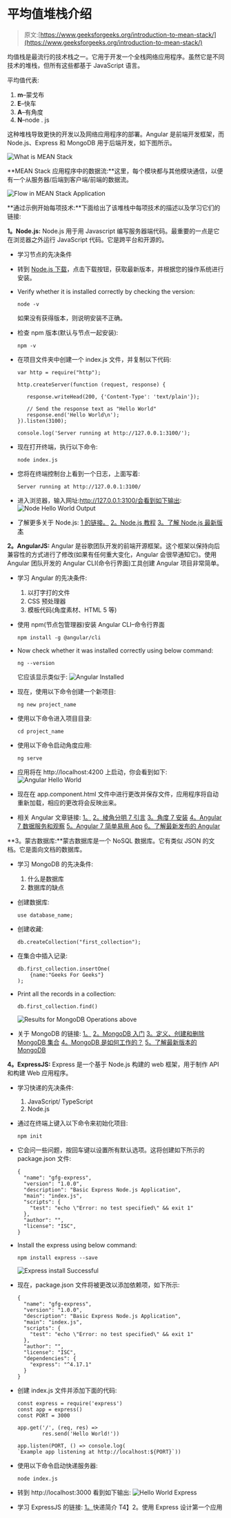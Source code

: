 # 平均值堆栈介绍

> 原文:[https://www.geeksforgeeks.org/introduction-to-mean-stack/](https://www.geeksforgeeks.org/introduction-to-mean-stack/)

均值栈是最流行的技术栈之一。它用于开发一个全栈网络应用程序。虽然它是不同技术的堆栈，但所有这些都基于 JavaScript 语言。

平均值代表:

1.  **m**–蒙戈布
2.  **E**–快车
3.  **A**–有角度
4.  **N**–node . js

这种堆栈导致更快的开发以及网络应用程序的部署。Angular 是前端开发框架，而 Node.js、Express 和 MongoDB 用于后端开发，如下图所示。

![What is MEAN Stack](img/c1f5fc42c155fbccd615fa0c474fd447.png)

**MEAN Stack 应用程序中的数据流:**这里，每个模块都与其他模块通信，以便有一个从服务器/后端到客户端/前端的数据流。

![Flow in MEAN Stack Application](img/03ade2f8314762f17a5e416120c24853.png)

**通过示例开始每项技术:**下面给出了该堆栈中每项技术的描述以及学习它们的链接:

**1。Node.js:** Node.js 用于用 Javascript 编写服务器端代码。最重要的一点是它在浏览器之外运行 JavaScript 代码。它是跨平台和开源的。

*   学习节点的先决条件
*   转到 [Node.js 下载](https://nodejs.org/en/download/)，点击下载按钮，获取最新版本，并根据您的操作系统进行安装。
*   Verify whether it is installed correctly by checking the version:

    ```
    node -v
    ```

    如果没有获得版本，则说明安装不正确。

*   检查 npm 版本(默认与节点一起安装):

    ```
    npm -v
    ```

*   在项目文件夹中创建一个 index.js 文件，并复制以下代码:

    ```
    var http = require("http");

    http.createServer(function (request, response) {

       response.writeHead(200, {'Content-Type': 'text/plain'});

       // Send the response text as "Hello World"
       response.end('Hello World\n');
    }).listen(3100);

    console.log('Server running at http://127.0.0.1:3100/');
    ```

*   现在打开终端，执行以下命令:

    ```
    node index.js
    ```

*   您将在终端控制台上看到一个日志，上面写着:

    ```
    Server running at http://127.0.0.1:3100/
    ```

*   进入浏览器，输入网址:http://127.0.0.1:3100/会看到如下输出:
    ![Node Hello World Output](img/b0d8a7864ddb3b087b54fa0cdb54e473.png)
*   了解更多关于 Node.js:
    [1 的链接。](https://docs.mongodb.com/https://www.geeksforgeeks.org/introduction-to-nodejs/)
    [2。Node.js 教程](https://www.geeksforgeeks.org/nodejs-tutorials/)
    [3。了解 Node.js 最新版本](https://nodejs.org/en/docs/)

**2。AngularJS:** Angular 是谷歌团队开发的前端开源框架。这个框架以保持向后兼容性的方式进行了修改(如果有任何重大变化，Angular 会很早通知它)。使用 Angular 团队开发的 Angular CLI(命令行界面)工具创建 Angular 项目非常简单。

*   学习 Angular 的先决条件:
    1.  以打字打的文件
    2.  CSS 预处理器
    3.  模板代码(角度素材、HTML 5 等)
*   使用 npm(节点包管理器)安装 Angular CLI–命令行界面

    ```
    npm install -g @angular/cli
    ```

*   Now check whether it was installed correctly using below command:

    ```
    ng --version
    ```

    它应该显示类似于:
    ![Angular Installed ](img/100c0ab47086b3f4ec446bb89d93abb6.png)

*   现在，使用以下命令创建一个新项目:

    ```
    ng new project_name
    ```

*   使用以下命令进入项目目录:

    ```
    cd project_name
    ```

*   使用以下命令启动角度应用:

    ```
    ng serve
    ```

*   应用将在 http://localhost:4200 上启动，你会看到如下:
    ![Angular Hello World](img/041046c43188ae27e3024df8adc8ba09.png)
*   现在在 app.component.html 文件中进行更改并保存文件，应用程序将自动重新加载，相应的更改将会反映出来。
*   相关 Angular 文章链接:
    [1。](https://www.geeksforgeeks.org/introduction-to-angularjs/)
    [2。棱角分明 7 引言](https://www.geeksforgeeks.org/angular-7-introduction/)
    [3。角度 7 安装](https://www.geeksforgeeks.org/angular-7-installation/?ref=rp)
    [4。Angular 7 数据服务和观察](https://www.geeksforgeeks.org/angular-7-angular-data-services-using-observable/)
    [5。Angular 7 简单易用 App](https://www.geeksforgeeks.org/how-to-create-todo-list-in-angular-7/)
    [6。了解最新发布的 Angular](https://angular.io/docs)

**3。蒙古数据库:**蒙古数据库是一个 NoSQL 数据库。它有类似 JSON 的文档。它是面向文档的数据库。

*   学习 MongoDB 的先决条件:
    1.  什么是数据库
    2.  数据库的缺点
*   创建数据库:

    ```
    use database_name;
    ```

*   创建收藏:

    ```
    db.createCollection("first_collection");
    ```

*   在集合中插入记录:

    ```
    db.first_collection.insertOne(
        {name:"Geeks For Geeks"}
    );
    ```

*   Print all the records in a collection:

    ```
    db.first_collection.find()
    ```

    ![Results for MongoDB Operations above](img/26ca9f85b1e96957886b5f3ac63dcfc9.png)

*   关于 MongoDB 的链接:
    [1。](https://www.geeksforgeeks.org/mongodb-an-introduction/)
    [2。MongoDB 入门](https://www.geeksforgeeks.org/mongodb-getting-started/)
    [3。定义、创建和删除 MongoDB 集合](https://www.geeksforgeeks.org/defining-creating-and-dropping-a-mongodb-collection/)
    [4。MongoDB 是如何工作的？](https://www.geeksforgeeks.org/how-mongodb-works/?ref=rp)
    [5。了解最新版本的 MongoDB](https://docs.mongodb.com/)

**4。ExpressJS:** Express 是一个基于 Node.js 构建的 web 框架，用于制作 API 和构建 Web 应用程序。

*   学习快递的先决条件:
    1.  JavaScript/ TypeScript
    2.  Node.js
*   通过在终端上键入以下命令来初始化项目:

    ```
    npm init
    ```

*   它会问一些问题，按回车键以设置所有默认选项。这将创建如下所示的 package.json 文件:

    ```
    {
      "name": "gfg-express",
      "version": "1.0.0",
      "description": "Basic Express Node.js Application",
      "main": "index.js",
      "scripts": {
        "test": "echo \"Error: no test specified\" && exit 1"
      },
      "author": "",
      "license": "ISC",
    }
    ```

*   Install the express using below command:

    ```
    npm install express --save
    ```

    ![Express install Successful](img/f1034e26c376152ec8f0b86a279702ce.png)

*   现在，package.json 文件将被更改以添加依赖项，如下所示:

    ```
    {
      "name": "gfg-express",
      "version": "1.0.0",
      "description": "Basic Express Node.js Application",
      "main": "index.js",
      "scripts": {
        "test": "echo \"Error: no test specified\" && exit 1"
      },
      "author": "",
      "license": "ISC",
      "dependencies": {
        "express": "^4.17.1"
      }
    }
    ```

*   创建 index.js 文件并添加下面的代码:

    ```
    const express = require('express')
    const app = express()
    const PORT = 3000

    app.get('/', (req, res) => 
            res.send('Hello World!'))

    app.listen(PORT, () => console.log(
    `Example app listening at http://localhost:${PORT}`))
    ```

*   使用以下命令启动快递服务器:

    ```
    node index.js
    ```

*   转到 http://localhost:3000 看到如下输出:
    ![Hello World Express](img/269af841582d520aa6f110df885181d9.png)
*   学习 ExpressJS 的链接:
    [1。](https://www.geeksforgeeks.org/introduction-to-express/)快递简介
    T4】2。使用 Express 设计第一个应用